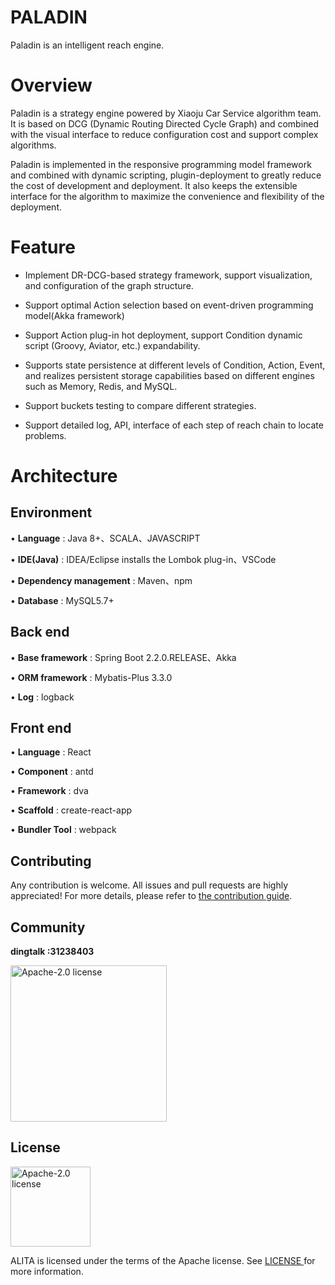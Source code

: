 # PALADIN

Paladin is an intelligent reach engine.

# Overview

Paladin is a strategy engine powered by Xiaoju Car Service algorithm team. It is based on DCG (Dynamic Routing Directed Cycle Graph) and combined with the visual interface to reduce configuration cost and support complex algorithms.

Paladin is implemented in the responsive programming model framework and combined with dynamic scripting, plugin-deployment to greatly reduce the cost of development and deployment. It also keeps the extensible interface for the algorithm to maximize the convenience and flexibility of the deployment.

# Feature

* Implement DR-DCG-based strategy framework, support visualization, and configuration of the graph structure.

* Support optimal Action selection based on event-driven programming model(Akka framework)

* Support Action plug-in hot deployment, support Condition dynamic script (Groovy, Aviator, etc.) expandability.

* Supports state persistence at different levels of Condition, Action, Event, and realizes persistent storage capabilities based on different engines such as Memory, Redis, and MySQL.

* Support buckets testing to compare different strategies.

* Support detailed log, API, interface of each step of reach chain to locate problems.

# Architecture

## Environment

•   **Language** : Java 8+、SCALA、JAVASCRIPT

•	**IDE(Java)** : IDEA/Eclipse installs the Lombok plug-in、VSCode

•	**Dependency management** : Maven、npm

•	**Database** : MySQL5.7+

## Back end

•	**Base framework** : Spring Boot 2.2.0.RELEASE、Akka

•	**ORM framework** : Mybatis-Plus 3.3.0

•	**Log** : logback

## Front end

•	**Language** : React

•	**Component** : antd

•	**Framework** : dva

•	**Scaffold** : create-react-app

•	**Bundler Tool** : webpack

## Contributing

Any contribution is welcome. All issues and pull requests are highly appreciated! For more details, please refer to [the contribution guide](CONTRIBUTING.md).

## Community

**dingtalk :31238403**


<img alt="Apache-2.0 license" src="https://git.xiaojukeji.com/opensource/paladin/raw/master/Paladin_DINGDING.JPG" width="250">

## License

<img alt="Apache-2.0 license" src="https://www.apache.org/img/ASF20thAnniversary.jpg" width="128">

ALITA is licensed under the terms of the Apache license. See [LICENSE ](LICENSE)for more information.
